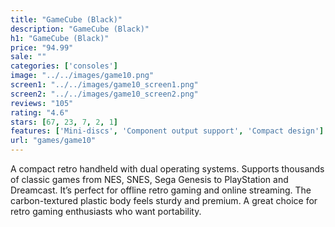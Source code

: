 ```yaml
---
title: "GameCube (Black)"
description: "GameCube (Black)"
h1: "GameCube (Black)"
price: "94.99"
sale: ""
categories: ['consoles']
image: "../../images/game10.png"
screen1: "../../images/game10_screen1.png"
screen2: "../../images/game10_screen2.png"
reviews: "105"
rating: "4.6"
stars: [67, 23, 7, 2, 1]
features: ['Mini-discs', 'Component output support', 'Compact design']
url: "games/game10"
---
```

A compact retro handheld with dual operating systems. Supports thousands of classic games from NES, SNES, Sega Genesis to PlayStation and Dreamcast. It’s perfect for offline retro gaming and online streaming. The carbon-textured plastic body feels sturdy and premium. A great choice for retro gaming enthusiasts who want portability.